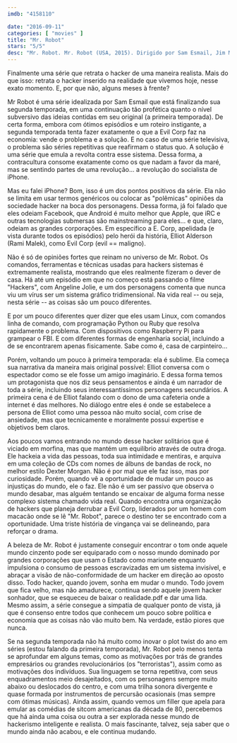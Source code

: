 ```yaml
---
imdb: "4158110"

date: "2016-09-11"
categories: [ "movies" ]
title: "Mr. Robot"
stars: "5/5"
desc: "Mr. Robot. Mr. Robot (USA, 2015). Dirigido por Sam Esmail, Jim McKay. Escrito por Sam Esmail, Randolph Leon, Adam Penn, Kyle Bradstreet. Com Rami Malek, Carly Chaikin, Portia Doubleday, Martin Wallström, Christian Slater, Stephanie Corneliussen, Michael Cristofer, Sunita Mani, Azhar Khan."
---
```

Finalmente uma série que retrata o hacker de uma maneira realista. Mais do que isso: retrata o hacker inserido na realidade que vivemos hoje, nesse exato momento. E, por que não, alguns meses à frente?

Mr Robot é uma série idealizada por Sam Esmail que está finalizando sua segunda temporada, em uma continuação tão profética quanto o nível subversivo das ideias contidas em seu original (a primeira temporada). De certa forma, embora com ótimos episódios e um roteiro instigante, a segunda temporada tenta fazer exatamente o que a Evil Corp faz na economia: vende o problema e a solução. E no caso de uma série televisiva, o problema são séries repetitivas que reafirmam o status quo. A solução é uma série que emula a revolta contra esse sistema. Dessa forma, a contracultura consome exatamente como os que nadam a favor da maré, mas se sentindo partes de uma revolução... a revolução do socialista de iPhone.

Mas eu falei iPhone? Bom, isso é um dos pontos positivos da série. Ela não se limita em usar termos genéricos ou colocar as "polêmicas" opiniões da sociedade hacker na boca dos personagens. Dessa forma, já foi falado que eles odeiam Facebook, que Android é muito melhor que Apple, que iRC  e outras tecnologias submersas são mainstreaming para eles... e que, claro, odeiam as grandes corporações. Em específico a E. Corp, apelidada (e vista durante todos os episódios) pelo herói da história, Elliot Alderson (Rami Malek), como Evil Corp (evil == maligno).

Não é só de opiniões fortes que reinam no universo de Mr. Robot. Os comandos, ferramentas e técnicas usadas para hackers sistemas é extremamente realista, mostrando que eles realmente fizeram o dever de casa. Há até um episódio em que no começo está passando o filme "Hackers", com Angeline Jolie, e um dos personagens comenta que nunca viu um vírus ser um sistema gráfico tridimensional. Na vida real -- ou seja, nesta série -- as coisas são um pouco diferentes.

E por um pouco diferentes quer dizer que eles usam Linux, com comandos linha de comando, com programação Python ou Ruby que resolva rapidamente o problema. Com dispositivos como Raspberry Pi para grampear o FBI. E com diferentes formas de engenharia social, incluindo a de se encontrarem apenas fisicamente. Sabe como é, casa de carpinteiro...

Porém, voltando um pouco à primeira temporada: ela é sublime. Ela começa sua narrativa da maneira mais original possível: Elliot conversa com o espectador como se ele fosse um amigo imaginário. E dessa forma temos um protagonista que nos diz seus pensamentos e ainda é um narrador de toda a série, incluindo seus interessantíssimos personagens secundários. A primeira cena é de Elliot falando com o dono de uma cafeteria onde a internet é das melhores. No diálogo entre eles é onde se estabelece a persona de Elliot como uma pessoa não muito social, com crise de ansiedade, mas que tecnicamente e moralmente possui expertise e objetivos bem claros.

Aos poucos vamos entrando no mundo desse hacker solitários que é viciado em morfina, mas que mantém um equilíbrio através de outra droga. Ele hackeia a vida das pessoas, toda sua intimidade e mentiras, e arquiva em uma coleção de CDs com nomes de álbuns de bandas de rock, no melhor estilo Dexter Morgan. Não é por mal que ele faz isso, mas por curiosidade. Porém, quando vê a oportunidade de mudar um pouco as injustiças do mundo, ele o faz. Ele não é um ser passivo que observa o mundo desabar, mas alguém tentando se encaixar de alguma forma nesse complexo sistema chamado vida real. Quando encontra uma organização de hackers que planeja derrubar a Evil Corp, liderados por um homem com macacão onde se lê "Mr. Robot", parece o destino ter se encontrado com a oportunidade. Uma triste história de vingança vai se delineando, para reforçar o drama.

A beleza de Mr. Robot é justamente conseguir encontrar o tom onde aquele mundo cinzento pode ser equiparado com o nosso mundo dominado por grandes corporações que usam o Estado como marionete enquanto impulsiona o consumo de pessoas escravizadas em um sistema invisível, e abraçar a visão de não-conformidade de um hacker em direção ao oposto disso. Todo hacker, quando jovem, sonha em mudar o mundo. Todo jovem que fica velho, mas não amadurece, continua sendo aquele jovem hacker sonhador, que se esqueceu de baixar o realidade.pdf e dar uma lida. Mesmo assim, a série consegue a simpatia de qualquer ponto de vista, já que é consenso entre todos que conhecem um pouco sobre política e economia que as coisas não vão muito bem. Na verdade, estão piores que nunca.

Se na segunda temporada não há muito como inovar o plot twist do ano em séries (estou falando da primeira temporada), Mr. Robot pelo menos tenta se aprofundar em alguns temas, como as motivações por trás de grandes empresários ou grandes revolucionários (os "terroristas"), assim como as motivações dos indivíduos. Sua linguagem se torna repetitiva, com seus enquadramentos meio desajeitados, com os personagens sempre muito abaixo ou deslocados do centro, e com uma trilha sonora divergente e quase formada por instrumentos de percursão ocasionais (mas sempre com ótimas músicas). Ainda assim, quando vemos um filler que apela para emular as comédias de sitcom americanas da década de 80, percebemos que há ainda uma coisa ou outra a ser explorada nesse mundo de hackerismo inteligente e realista. O mais fascinante, talvez, seja saber que o mundo ainda não acabou, e ele continua mudando.
